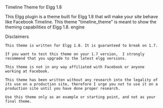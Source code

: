 Timeline Theme for Elgg 1.8

This Elgg plugin is a theme built for Elgg 1.8 that will make your site behave like Facebook Timeline.  This theme "timeline_theme" is meant to show the theming capabilities of  Elgg 1.8. engine

Disclaimers

    This theme is written for Elgg 1.8. It is guaranteed to break on 1.7.

    If you want to test this theme on your 1.7 version,  I strongly recommend that you upgrade to the latest elgg versions.

    This theme is not in any way affiliated with Facebook or anyone working at Facebook.

    This theme has been written without any research into the legality of its use on a production site, therefore I urge you not to use it on a production site until you have done proper research. 
	
    Use this theme only as an example or starting point, and not as your final theme.

